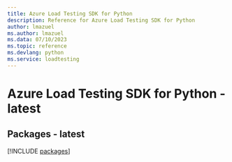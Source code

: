 ```yaml
---
title: Azure Load Testing SDK for Python
description: Reference for Azure Load Testing SDK for Python
author: lmazuel
ms.author: lmazuel
ms.data: 07/10/2023
ms.topic: reference
ms.devlang: python
ms.service: loadtesting
---
```

# Azure Load Testing SDK for Python - latest

## Packages - latest
[!INCLUDE [packages](load-testing-index.md)]